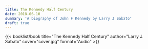 ```yaml
---
title: The Kennedy Half Century
date: 2018-06-10
summary: 'A biography of John F Kennedy by Larry J Sabato'
draft: true
---
```


{{< booklist/book
title="The Kennedy Half Century"
author="Larry J. Sabato"
cover="cover.jpg"
format="Audio" >}}
